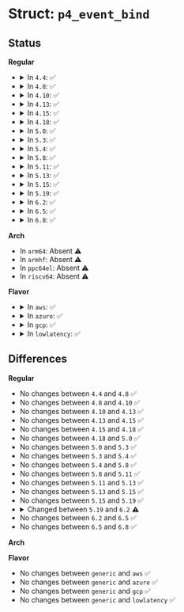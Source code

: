 # Struct: <code>p4_event_bind</code>

## Status
<b>Regular</b>
<ul>
<li>
<details>
<summary>In <code>4.4</code>: ✅</summary>

```c
struct p4_event_bind {
    unsigned int opcode;
    unsigned int escr_msr[2];
    unsigned int escr_emask;
    unsigned int shared;
    char cntr[6];
};
```
</details>
</li>
<li>
<details>
<summary>In <code>4.8</code>: ✅</summary>

```c
struct p4_event_bind {
    unsigned int opcode;
    unsigned int escr_msr[2];
    unsigned int escr_emask;
    unsigned int shared;
    char cntr[6];
};
```
</details>
</li>
<li>
<details>
<summary>In <code>4.10</code>: ✅</summary>

```c
struct p4_event_bind {
    unsigned int opcode;
    unsigned int escr_msr[2];
    unsigned int escr_emask;
    unsigned int shared;
    char cntr[6];
};
```
</details>
</li>
<li>
<details>
<summary>In <code>4.13</code>: ✅</summary>

```c
struct p4_event_bind {
    unsigned int opcode;
    unsigned int escr_msr[2];
    unsigned int escr_emask;
    unsigned int shared;
    char cntr[6];
};
```
</details>
</li>
<li>
<details>
<summary>In <code>4.15</code>: ✅</summary>

```c
struct p4_event_bind {
    unsigned int opcode;
    unsigned int escr_msr[2];
    unsigned int escr_emask;
    unsigned int shared;
    char cntr[6];
};
```
</details>
</li>
<li>
<details>
<summary>In <code>4.18</code>: ✅</summary>

```c
struct p4_event_bind {
    unsigned int opcode;
    unsigned int escr_msr[2];
    unsigned int escr_emask;
    unsigned int shared;
    char cntr[6];
};
```
</details>
</li>
<li>
<details>
<summary>In <code>5.0</code>: ✅</summary>

```c
struct p4_event_bind {
    unsigned int opcode;
    unsigned int escr_msr[2];
    unsigned int escr_emask;
    unsigned int shared;
    char cntr[6];
};
```
</details>
</li>
<li>
<details>
<summary>In <code>5.3</code>: ✅</summary>

```c
struct p4_event_bind {
    unsigned int opcode;
    unsigned int escr_msr[2];
    unsigned int escr_emask;
    unsigned int shared;
    char cntr[6];
};
```
</details>
</li>
<li>
<details>
<summary>In <code>5.4</code>: ✅</summary>

```c
struct p4_event_bind {
    unsigned int opcode;
    unsigned int escr_msr[2];
    unsigned int escr_emask;
    unsigned int shared;
    char cntr[6];
};
```
</details>
</li>
<li>
<details>
<summary>In <code>5.8</code>: ✅</summary>

```c
struct p4_event_bind {
    unsigned int opcode;
    unsigned int escr_msr[2];
    unsigned int escr_emask;
    unsigned int shared;
    char cntr[6];
};
```
</details>
</li>
<li>
<details>
<summary>In <code>5.11</code>: ✅</summary>

```c
struct p4_event_bind {
    unsigned int opcode;
    unsigned int escr_msr[2];
    unsigned int escr_emask;
    unsigned int shared;
    char cntr[6];
};
```
</details>
</li>
<li>
<details>
<summary>In <code>5.13</code>: ✅</summary>

```c
struct p4_event_bind {
    unsigned int opcode;
    unsigned int escr_msr[2];
    unsigned int escr_emask;
    unsigned int shared;
    char cntr[6];
};
```
</details>
</li>
<li>
<details>
<summary>In <code>5.15</code>: ✅</summary>

```c
struct p4_event_bind {
    unsigned int opcode;
    unsigned int escr_msr[2];
    unsigned int escr_emask;
    unsigned int shared;
    char cntr[6];
};
```
</details>
</li>
<li>
<details>
<summary>In <code>5.19</code>: ✅</summary>

```c
struct p4_event_bind {
    unsigned int opcode;
    unsigned int escr_msr[2];
    unsigned int escr_emask;
    unsigned int shared;
    char cntr[6];
};
```
</details>
</li>
<li>
<details>
<summary>In <code>6.2</code>: ✅</summary>

```c
struct p4_event_bind {
    unsigned int opcode;
    unsigned int escr_msr[2];
    unsigned int escr_emask;
    unsigned int shared;
    signed char cntr[6];
};
```
</details>
</li>
<li>
<details>
<summary>In <code>6.5</code>: ✅</summary>

```c
struct p4_event_bind {
    unsigned int opcode;
    unsigned int escr_msr[2];
    unsigned int escr_emask;
    unsigned int shared;
    signed char cntr[6];
};
```
</details>
</li>
<li>
<details>
<summary>In <code>6.8</code>: ✅</summary>

```c
struct p4_event_bind {
    unsigned int opcode;
    unsigned int escr_msr[2];
    unsigned int escr_emask;
    unsigned int shared;
    signed char cntr[6];
};
```
</details>
</li>
</ul>
<b>Arch</b>
<ul>
<li>
In <code>arm64</code>: Absent ⚠️
</li>
<li>
In <code>armhf</code>: Absent ⚠️
</li>
<li>
In <code>ppc64el</code>: Absent ⚠️
</li>
<li>
In <code>riscv64</code>: Absent ⚠️
</li>
</ul>
<b>Flavor</b>
<ul>
<li>
<details>
<summary>In <code>aws</code>: ✅</summary>

```c
struct p4_event_bind {
    unsigned int opcode;
    unsigned int escr_msr[2];
    unsigned int escr_emask;
    unsigned int shared;
    char cntr[6];
};
```
</details>
</li>
<li>
<details>
<summary>In <code>azure</code>: ✅</summary>

```c
struct p4_event_bind {
    unsigned int opcode;
    unsigned int escr_msr[2];
    unsigned int escr_emask;
    unsigned int shared;
    char cntr[6];
};
```
</details>
</li>
<li>
<details>
<summary>In <code>gcp</code>: ✅</summary>

```c
struct p4_event_bind {
    unsigned int opcode;
    unsigned int escr_msr[2];
    unsigned int escr_emask;
    unsigned int shared;
    char cntr[6];
};
```
</details>
</li>
<li>
<details>
<summary>In <code>lowlatency</code>: ✅</summary>

```c
struct p4_event_bind {
    unsigned int opcode;
    unsigned int escr_msr[2];
    unsigned int escr_emask;
    unsigned int shared;
    char cntr[6];
};
```
</details>
</li>
</ul>

## Differences
<b>Regular</b>
<ul>
<li>
No changes between <code>4.4</code> and <code>4.8</code> ✅
</li>
<li>
No changes between <code>4.8</code> and <code>4.10</code> ✅
</li>
<li>
No changes between <code>4.10</code> and <code>4.13</code> ✅
</li>
<li>
No changes between <code>4.13</code> and <code>4.15</code> ✅
</li>
<li>
No changes between <code>4.15</code> and <code>4.18</code> ✅
</li>
<li>
No changes between <code>4.18</code> and <code>5.0</code> ✅
</li>
<li>
No changes between <code>5.0</code> and <code>5.3</code> ✅
</li>
<li>
No changes between <code>5.3</code> and <code>5.4</code> ✅
</li>
<li>
No changes between <code>5.4</code> and <code>5.8</code> ✅
</li>
<li>
No changes between <code>5.8</code> and <code>5.11</code> ✅
</li>
<li>
No changes between <code>5.11</code> and <code>5.13</code> ✅
</li>
<li>
No changes between <code>5.13</code> and <code>5.15</code> ✅
</li>
<li>
No changes between <code>5.15</code> and <code>5.19</code> ✅
</li>
<li>
<details>
<summary>Changed between <code>5.19</code> and <code>6.2</code> ⚠️</summary>
<ul>
<li>
<b>Field type changed. </b>
<code>char cntr[6]</code> ➡️ <code>signed char cntr[6]</code>
</li>
</ul>
</details>
</li>
<li>
No changes between <code>6.2</code> and <code>6.5</code> ✅
</li>
<li>
No changes between <code>6.5</code> and <code>6.8</code> ✅
</li>
</ul>
<b>Arch</b>
<ul>
</ul>
<b>Flavor</b>
<ul>
<li>
No changes between <code>generic</code> and <code>aws</code> ✅
</li>
<li>
No changes between <code>generic</code> and <code>azure</code> ✅
</li>
<li>
No changes between <code>generic</code> and <code>gcp</code> ✅
</li>
<li>
No changes between <code>generic</code> and <code>lowlatency</code> ✅
</li>
</ul>

